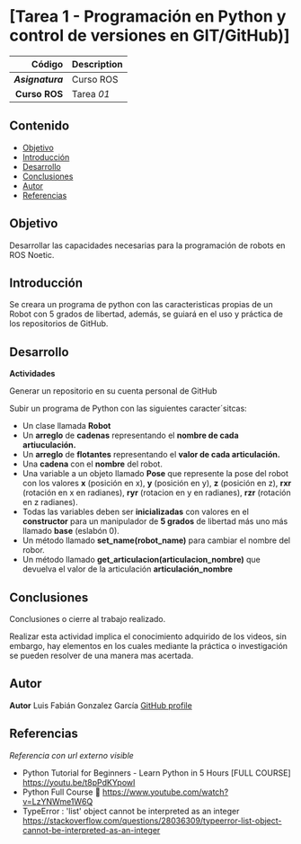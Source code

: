 # [Tarea 1 - Programación en Python y control de versiones en GIT/GitHub)] 


| Código | Description |
| ------:| ----------- |
| ***Asignatura*** | Curso ROS | 
| **Curso ROS** | Tarea *01* |



## Contenido

- [Objetivo](#objetivo)
- [Introducción](#introduccion)
- [Desarrollo](#desarrollo)
- [Conclusiones](#conclusiones)
- [Autor](#autor)
- [Referencias](#referencias)

## Objetivo

Desarrollar las capacidades necesarias para la programación de robots en ROS Noetic.

## Introducción

Se creara un programa de python con las caracteristicas propias de un Robot con 5 grados de libertad,
además, se guiará en el uso y práctica de los repositorios de GitHub. 


## Desarrollo

**Actividades**

Generar un repositorio en su cuenta personal de GitHub

Subir un programa de Python con las siguientes caracter´sitcas:

- Un clase llamada **Robot**
- Un **arreglo** de **cadenas** representando el **nombre de cada artiuculación.**
- Un **arreglo** de **flotantes** representando el **valor de cada articulación.**
- Una **cadena** con el **nombre** del robot.
- Una variable a un objeto llamado **Pose** que represente la pose del robot con los valores 
**x** (posición en x), **y** (posición en y), **z** (posición en z), **rxr** (rotación en x en radianes), 
**ryr** (rotacion en y en radianes), **rzr** (rotación en z radianes).
- Todas las variables deben ser **inicializadas** con valores en el **constructor** para un 
manipulador de **5 grados** de libertad más uno más llamado **base** (eslabón 0).
- Un método llamado **set_name(robot_name)** para cambiar el nombre del robor.
- Un método llamado **get_articulacion(articulacion_nombre)** que devuelva el valor de la articulación **articulación_nombre**

## Conclusiones

Conclusiones o cierre al trabajo realizado.

Realizar esta actividad implica el conocimiento adquirido de los videos, sin embargo, hay elementos en los cuales mediante la práctica
o investigación se pueden resolver de una manera mas acertada.

## Autor

**Autor** Luis Fabián Gonzalez García [GitHub profile](https://github.com/Fafan27)


## Referencias


_Referencia con url externo visible_

- Python Tutorial for Beginners - Learn Python in 5 Hours [FULL COURSE] <https://youtu.be/t8pPdKYpowI>
- Python Full Course 🐍 <https://www.youtube.com/watch?v=LzYNWme1W6Q>
- TypeError : 'list' object cannot be interpreted as an integer <https://stackoverflow.com/questions/28036309/typeerror-list-object-cannot-be-interpreted-as-an-integer>
